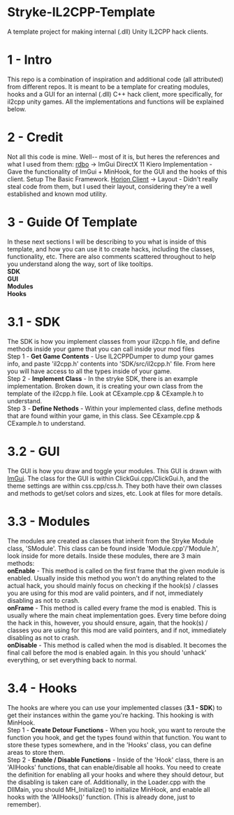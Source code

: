 # Stryke-IL2CPP-Template
A template project for making internal (.dll) Unity IL2CPP hack clients.

# 1 - Intro
This repo is a combination of inspiration and additional code (all attributed) from different repos. It is meant to be a template for creating modules, hooks and a GUI for an internal (.dll) C++ hack client, more specifically, for il2cpp unity games. All the implementations and functions will be explained below.

# 2 - Credit
Not all this code is mine. Well-- most of it is, but heres the references and what I used from them:
<a href="https://github.com/rdbo">rdbo</a> -> ImGui DirectX 11 Kiero Implementation - Gave the functionality of ImGui + MinHook, for the GUI and the hooks of this client. Setup The Basic Framework.
<a href="https://github.com/horionclient/Horion">Horion Client</a> -> Layout - Didn't really steal code from them, but I used their layout, considering they're a well established and known mod utility.

# 3 - Guide Of Template
In these next sections I will be describing to you what is inside of this template, and how you can use it to create hacks, including the classes, functionality, etc. There are also comments scattered throughout to help you understand along the way, sort of like tooltips.
<br/>
<b>SDK</b>
<br/>
<b>GUI</b>
<br/>
<b>Modules</b>
<br/>
<b>Hooks</b>
<br/>

# 3.1 - SDK
The SDK is how you implement classes from your il2cpp.h file, and define methods inside your game that you can call inside your mod files
<br/>
Step 1 - <b>Get Game Contents</b> - Use IL2CPPDumper to dump your games info, and paste 'il2cpp.h' contents into 'SDK/src/il2cpp.h' file. From here you will have access to all the types inside of your game.
<br/>
Step 2 - <b>Implement Class</b> - In the stryke SDK, there is an example implementation. Broken down, it is creating your own class from the template of the il2cpp.h file. Look at CExample.cpp & CExample.h to understand.
<br/>
Step 3 - <b>Define Nethods</b> - Within your implemented class, define methods that are found within your game, in this class. See CExample.cpp & CExample.h to understand.
<br/>

# 3.2 - GUI
The GUI is how you draw and toggle your modules. This GUI is drawn with <a href="https://github.com/ocornut/imgui">ImGui</a>. The class for the GUI is within ClickGui.cpp/ClickGui.h, and the theme settings are within css.cpp/css.h. They both have their own classes and methods to get/set colors and sizes, etc. Look at files for more details.

# 3.3 - Modules
The modules are created as classes that inherit from the Stryke Module class, 'SModule'. This class can be found inside 'Module.cpp'/'Module.h', look inside for more details. Inside these modules, there are 3 main methods:
<br/>
<b>onEnable</b> - This method is called on the first frame that the given module is enabled. Usually inside this method you won't do anything related to the actual hack, you should mainly focus on checking if the hook(s) / classes you are using for this mod are valid pointers, and if not, immediately disabling as not to crash. 
<br/>
<b>onFrame</b> - This method is called every frame the mod is enabled. This is usually where the main cheat implementation goes. Every time before doing the hack in this, however, you should ensure, again, that the hook(s) / classes you are using for this mod are valid pointers, and if not, immediately disabling as not to crash.
<br/>
<b>onDisable</b> - This method is called when the mod is disabled. It becomes the final call before the mod is enabled again. In this you should 'unhack' everything, or set everything back to normal.

# 3.4 - Hooks
The hooks are where you can use your implemented classes (<b>3.1 - SDK</b>) to get their instances within the game you're hacking. This hooking is with MinHook.
<br/>
Step 1 - <b>Create Detour Functions</b> - When you hook, you want to reroute the function you hook, and get the types found within that function. You want to store these types somewhere, and in the 'Hooks' class, you can define areas to store them.
<br/>
Step 2 - <b>Enable / Disable Functions</b> - Inside of the 'Hook' class, there is an 'AllHooks' functions, that can enable/disable all hooks. You need to create the definition for enabling all your hooks and where they should detour, but the disabling is taken care of. Additionally, in the Loader.cpp with the DllMain, you should MH_Initialize() to initialize MinHook, and enable all hooks with the 'AllHooks()' function. (This is already done, just to remember).

